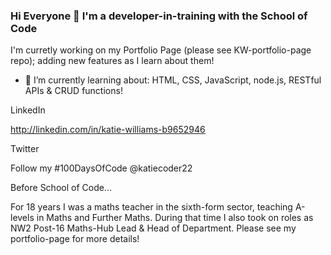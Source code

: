 ### Hi Everyone 👋 I'm a developer-in-training with the School of Code 
 I'm curretly working on my Portfolio Page (please see KW-portfolio-page repo); adding new features as I learn about them!

- 🌱 I’m currently learning about:
  HTML, CSS, JavaScript, node.js, RESTful APIs & CRUD functions!

LinkedIn

http://linkedin.com/in/katie-williams-b9652946

Twitter

Follow my #100DaysOfCode  @katiecoder22

Before School of Code...

For 18 years I was a maths teacher in the sixth-form sector, teaching A-levels in Maths and Further Maths.
During that time I also took on roles as NW2 Post-16 Maths-Hub Lead & Head of Department. Please see my portfolio-page for more details!

<!--
**Katie-W-22/Katie-W-22** is a ✨ _special_ ✨ repository because its `README.md` (this file) appears on your GitHub profile.

Here are some ideas to get you started:

- 🔭 I’m currently working on ...
- 🌱 I’m currently learning ...
- 👯 I’m looking to collaborate on ...
- 🤔 I’m looking for help with ...
- 💬 Ask me about ...
- 📫 How to reach me: ...
- 😄 Pronouns: ...
- ⚡ Fun fact: ...
-->
